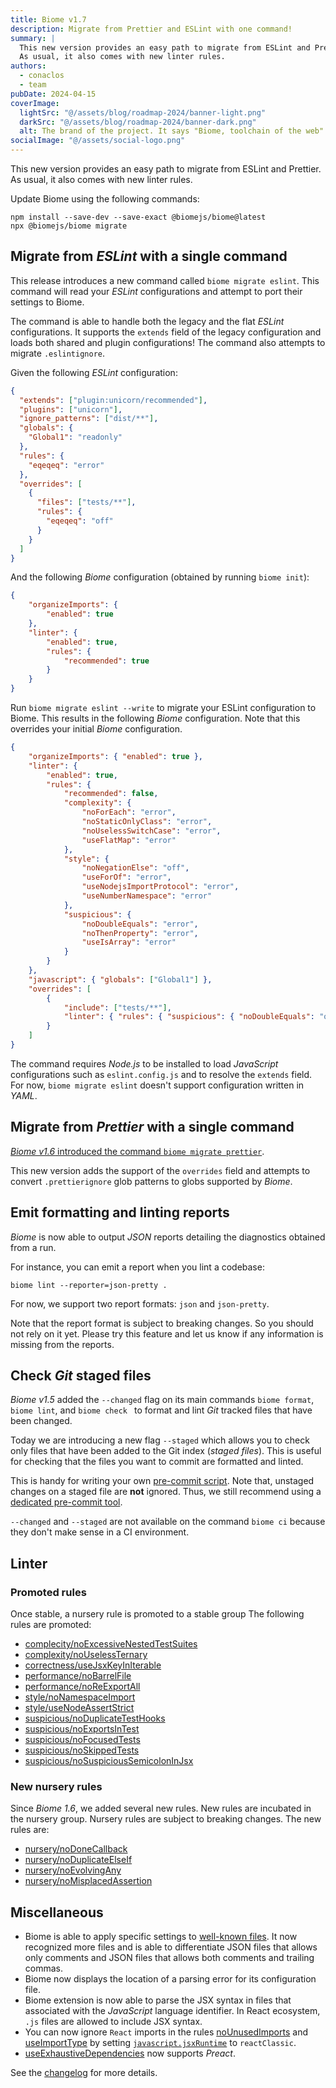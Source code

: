 ```yaml
---
title: Biome v1.7
description: Migrate from Prettier and ESLint with one command!
summary: |
  This new version provides an easy path to migrate from ESLint and Prettier.
  As usual, it also comes with new linter rules.
authors:
  - conaclos
  - team
pubDate: 2024-04-15
coverImage:
  lightSrc: "@/assets/blog/roadmap-2024/banner-light.png"
  darkSrc: "@/assets/blog/roadmap-2024/banner-dark.png"
  alt: The brand of the project. It says "Biome, toolchain of the web"
socialImage: "@/assets/social-logo.png"
---
```


This new version provides an easy path to migrate from ESLint and Prettier.
As usual, it also comes with new linter rules.

Update Biome using the following commands:

```
npm install --save-dev --save-exact @biomejs/biome@latest
npx @biomejs/biome migrate
```

## Migrate from _ESLint_ with a single command

This release introduces a new command called `biome migrate eslint`.
This command will read your _ESLint_ configurations and attempt to port their settings to Biome.

The command is able to handle both the legacy and the flat _ESLint_ configurations.
It supports the `extends` field of the legacy configuration and loads both shared and plugin configurations!
The command also attempts to migrate `.eslintignore`.

Given the following _ESLint_ configuration:

```json
{
  "extends": ["plugin:unicorn/recommended"],
  "plugins": ["unicorn"],
  "ignore_patterns": ["dist/**"],
  "globals": {
    "Global1": "readonly"
  },
  "rules": {
    "eqeqeq": "error"
  },
  "overrides": [
    {
      "files": ["tests/**"],
      "rules": {
        "eqeqeq": "off"
      }
    }
  ]
}
```

And the following _Biome_ configuration (obtained by running `biome init`):

```json
{
	"organizeImports": {
		"enabled": true
	},
	"linter": {
		"enabled": true,
		"rules": {
			"recommended": true
		}
	}
}
```

Run `biome migrate eslint --write` to migrate your ESLint configuration to Biome.
This results in the following _Biome_ configuration.
Note that this overrides your initial _Biome_ configuration.

```json
{
	"organizeImports": { "enabled": true },
	"linter": {
		"enabled": true,
		"rules": {
			"recommended": false,
			"complexity": {
				"noForEach": "error",
				"noStaticOnlyClass": "error",
				"noUselessSwitchCase": "error",
				"useFlatMap": "error"
			},
			"style": {
				"noNegationElse": "off",
				"useForOf": "error",
				"useNodejsImportProtocol": "error",
				"useNumberNamespace": "error"
			},
			"suspicious": {
				"noDoubleEquals": "error",
				"noThenProperty": "error",
				"useIsArray": "error"
			}
		}
	},
	"javascript": { "globals": ["Global1"] },
	"overrides": [
		{
			"include": ["tests/**"],
			"linter": { "rules": { "suspicious": { "noDoubleEquals": "off" } } }
		}
	]
}
```

The command requires _Node.js_ to be installed to load _JavaScript_ configurations such as `eslint.config.js` and to resolve the `extends` field.
For now, `biome migrate eslint` doesn't support configuration written in _YAML_.


## Migrate from _Prettier_ with a single command

[_Biome v1.6_ introduced the command `biome migrate prettier`](/blog/biome-v1-6/#easier-migration-from-prettier).

This new version adds the support of the `overrides` field and attempts to convert `.prettierignore` glob patterns to globs supported by _Biome_.


## Emit formatting and linting reports

_Biome_ is now able to output _JSON_ reports detailing the diagnostics obtained from a run.

For instance, you can emit a report when you lint a codebase:

```shell
biome lint --reporter=json-pretty .
```

For now, we support two report formats: `json` and `json-pretty`.

Note that the report format is subject to breaking changes.
So you should not rely on it yet.
Please try this feature and let us know if any information is missing from the reports.


## Check _Git_ staged files

_Biome v1.5_ added the `--changed` flag on its main commands `biome format`, `biome lint`, and `biome check ` to format and lint _Git_ tracked files that have been changed.

Today we are introducing a new flag `--staged` which allows you to check only files that have been added to the Git index (_staged files_).
This is useful for checking that the files you want to commit are formatted and linted.

This is handy for writing your own [pre-commit script](/recipes/git-hooks/#shell-script).
Note that, unstaged changes on a staged file are **not** ignored.
Thus, we still recommend using a [dedicated pre-commit tool](/recipes/git-hooks/).

`--changed` and `--staged` are not available on the command `biome ci` because they don't make sense in a CI environment.


## Linter

### Promoted rules

Once stable, a nursery rule is promoted to a stable group
The following rules are promoted:

- [complecity/noExcessiveNestedTestSuites](https://biomejs.dev/linter/rules/no-excessive-nested-test-suites)
- [complexity/noUselessTernary](https://biomejs.dev/linter/rules/no-useless-ternary/)
- [correctness/useJsxKeyInIterable](https://biomejs.dev/linter/rules/use-jsx-key-in-iterable/)
- [performance/noBarrelFile](https://biomejs.dev/linter/rules/no-barrel-file/)
- [performance/noReExportAll](https://biomejs.dev/linter/rules/no-re-export-all/)
- [style/noNamespaceImport](https://biomejs.dev/linter/rules/no-namespace-import/)
- [style/useNodeAssertStrict](https://biomejs.dev/linter/rules/use-node-assert-strict/)
- [suspicious/noDuplicateTestHooks](https://biomejs.dev/linter/rules/no-duplicate-test-hooks/)
- [suspicious/noExportsInTest](https://biomejs.dev/linter/rules/no-exports-in-test/)
- [suspicious/noFocusedTests](https://biomejs.dev/linter/rules/no-focused-tests/)
- [suspicious/noSkippedTests](https://biomejs.dev/linter/rules/no-skipped-tests/)
- [suspicious/noSuspiciousSemicolonInJsx](https://biomejs.dev/linter/rules/no-suspicious-semicolon-in-jsx)

### New nursery rules

Since _Biome 1.6_, we added several new rules.
New rules are incubated in the nursery group.
Nursery rules are subject to breaking changes.
The new rules are:

- [nursery/noDoneCallback](https://biomejs.dev/linter/rules/no-done-callback/)
- [nursery/noDuplicateElseIf](https://biomejs.dev/linter/rules/no-duplicate-else-if/)
- [nursery/noEvolvingAny](https://biomejs.dev/linter/rules/no-evolving-any/)
- [nursery/noMisplacedAssertion](https://biomejs.dev/linter/rules/no-misplaced-assertion/)


## Miscellaneous

- Biome is able to apply specific settings to [well-known files](https://biomejs.dev/guides/how-biome-works/#well-known-files).
  It now recognized more files and is able to differentiate JSON files that allows only comments and JSON files that allows both comments and trailing commas.
- Biome now displays the location of a parsing error for its configuration file.
- Biome extension is now able to parse the JSX syntax in files that associated with the _JavaScript_ language identifier.
  In React ecosystem, `.js` files are allowed to include JSX syntax.
- You can now ignore `React` imports in the rules [noUnusedImports](https://biomejs.dev/linter/rules/no-unused-imports/#options) and [useImportType](https://biomejs.dev/linter/rules/use-import-type/#options) by setting [`javascript.jsxRuntime`](https://biomejs.dev/reference/configuration/#javascriptjsxruntime) to `reactClassic`.
- [useExhaustiveDependencies](https://biomejs.dev/linter/rules/use-exhaustive-dependencies/) now supports _Preact_.

See the [changelog](/internals/changelog/#170-2024-04-15) for more details.
